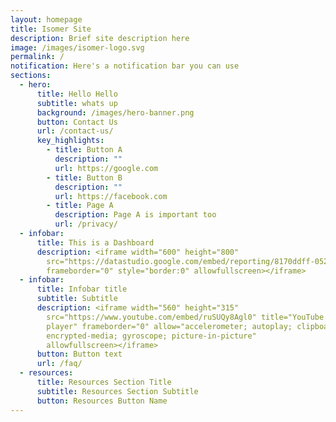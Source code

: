 ```yaml
---
layout: homepage
title: Isomer Site
description: Brief site description here
image: /images/isomer-logo.svg
permalink: /
notification: Here's a notification bar you can use
sections:
  - hero:
      title: Hello Hello
      subtitle: whats up
      background: /images/hero-banner.png
      button: Contact Us
      url: /contact-us/
      key_highlights:
        - title: Button A
          description: ""
          url: https://google.com
        - title: Button B
          description: ""
          url: https://facebook.com
        - title: Page A
          description: Page A is important too
          url: /privacy/
  - infobar:
      title: This is a Dashboard
      description: <iframe width="600" height="800"
        src="https://datastudio.google.com/embed/reporting/8170ddff-0526-4bfa-9d7b-9e711acb73d1/page/1M"
        frameborder="0" style="border:0" allowfullscreen></iframe>
  - infobar:
      title: Infobar title
      subtitle: Subtitle
      description: <iframe width="560" height="315"
        src="https://www.youtube.com/embed/ruSUQy8Agl0" title="YouTube video
        player" frameborder="0" allow="accelerometer; autoplay; clipboard-write;
        encrypted-media; gyroscope; picture-in-picture"
        allowfullscreen></iframe>
      button: Button text
      url: /faq/
  - resources:
      title: Resources Section Title
      subtitle: Resources Section Subtitle
      button: Resources Button Name
---
```

